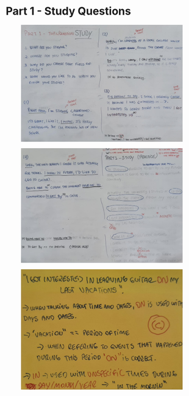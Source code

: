 # Part 1 - Study Questions



<figure><img src="../../../../.gitbook/assets/WhatsApp Image 2024-01-10 at 08.35.24.jpeg" alt=""><figcaption></figcaption></figure>



<figure><img src="../../../../.gitbook/assets/WhatsApp Image 2024-01-10 at 08.35.24 (1).jpeg" alt=""><figcaption></figcaption></figure>



<figure><img src="../../../../.gitbook/assets/WhatsApp Image 2024-01-10 at 08.35.24 (2).jpeg" alt=""><figcaption></figcaption></figure>
